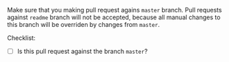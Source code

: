 Make sure that you making pull request agains `master` branch. Pull requests against `readme` branch will not be accepted, because all manual changes to this branch will be overriden by changes from `master`.

Checklist: 

- [ ] Is this pull request against the branch `master`?
